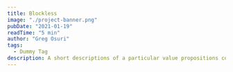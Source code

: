 ```yaml
---
title: Blockless
image: "./project-banner.png"
pubDate: "2021-01-19"
readTime: "5 min"
author: "Greg Osuri"
tags:
  - Dummy Tag
description: A short descriptions of a particular value propositions comes here... A short descriptions of a particular value propositions comes here...
---
```

